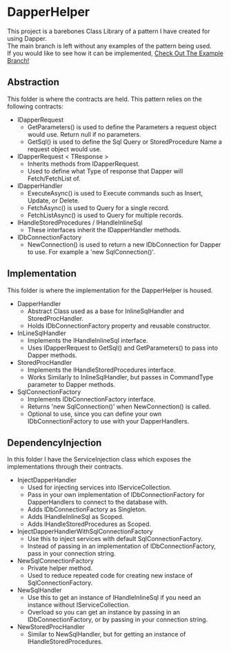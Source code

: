 # DapperHelper

This project is a barebones Class Library of a pattern I have created for using Dapper.  
The main branch is left without any examples of the pattern being used.  
If you would like to see how it can be implemented, [Check Out The Example Branch!](https://github.com/uhyeay2/DapperHelper/tree/Example)  

## Abstraction

This folder is where the contracts are held. This pattern relies on the following contracts:
- IDapperRequest
  - GetParameters() is used to define the Parameters a request object would use. Return null if no parameters.
  - GetSql() is used to define the Sql Query or StoredProcedure Name a request object would use.
- IDapperRequest < TResponse >
  - Inherits methods from IDapperRequest.
  - Used to define what Type of response that Dapper will Fetch/FetchList of.
- IDapperHandler
  - ExecuteAsync() is used to Execute commands such as Insert, Update, or Delete.
  - FetchAsync() is used to Query for a single record.
  - FetchListAsync() is used to Query for multiple records.
- IHandleStoredProcedures / IHandleInlineSql
  - These interfaces inherit the IDapperHandler methods.
- IDbConnectionFactory
  - NewConnection() is used to return a new IDbConnection for Dapper to use. For example a 'new SqlConnection()'.
  
## Implementation

This folder is where the implementation for the DapperHelper is housed.

- DapperHandler
  - Abstract Class used as a base for InlineSqlHandler and StoredProcHandler.
  - Holds IDbConnectionFactory property and reusable constructor.
- InLineSqlHandler
  - Implements the IHandleInlineSql interface.
  - Uses IDapperRequest to GetSql() and GetParameters() to pass into Dapper methods.
- StoredProcHandler
  - Implements the IHandleStoredProcedures interface.
  - Works Similarly to InlineSqlHandler, but passes in CommandType parameter to Dapper methods.
- SqlConnectionFactory
  - Implements IDbConnectionFactory interface.
  - Returns 'new SqlConnection()' when NewConnection() is called.
  - Optional to use, since you can define your own IDbConnectionFactory to use with your DapperHandlers.
  
## DependencyInjection

In this folder I have the ServiceInjection class which exposes the implementations through their contracts.

- InjectDapperHandler
  - Used for injecting services into IServiceCollection.
  - Pass in your own implementation of IDbConnectionFactory for DapperHandlers to connect to the database with.
  - Adds IDbConnectionFactory as Singleton.
  - Adds IHandleInlineSql as Scoped.
  - Adds IHandleStoredProcedures as Scoped.
- InjectDapperHandlerWithSqlConnectionFactory
  - Use this to inject services with default SqlConnectionFactory.
  - Instead of passing in an implementation of IDbConnectionFactory, pass in your connection string.
- NewSqlConnectionFactory
  - Private helper method.
  - Used to reduce repeated code for creating new instace of SqlConnectionFactory.
- NewSqlHandler
  - Use this to get an instance of IHandleInlineSql if you need an instance without IServiceCollection.
  - Overload so you can get an instance by passing in an IDbConnectionFactory, or by passing in your connection string.
- NewStoredProcHandler
  - Similar to NewSqlHandler, but for getting an instance of IHandleStoredProcedures.
